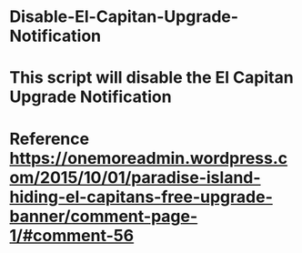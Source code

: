 # Disable-El-Capitan-Upgrade-Notification
# This script will disable the El Capitan Upgrade Notification

# Reference https://onemoreadmin.wordpress.com/2015/10/01/paradise-island-hiding-el-capitans-free-upgrade-banner/comment-page-1/#comment-56
